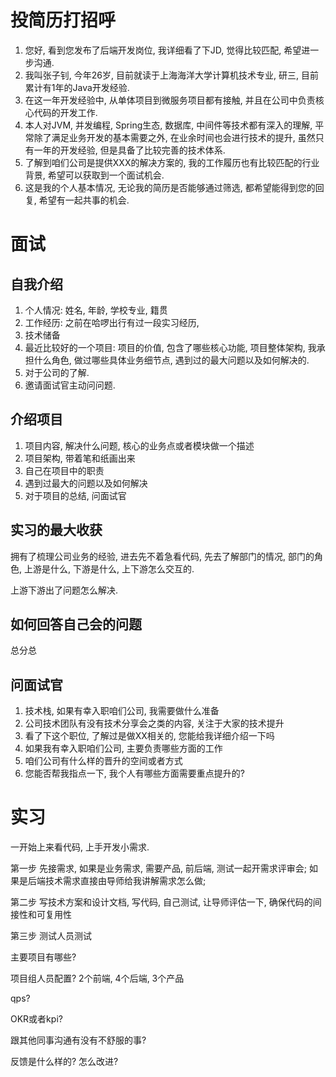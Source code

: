 # 投简历打招呼

1. 您好, 看到您发布了后端开发岗位, 我详细看了下JD, 觉得比较匹配, 希望进一步沟通.
2. 我叫张子钊, 今年26岁, 目前就读于上海海洋大学计算机技术专业, 研三, 目前累计有1年的Java开发经验.
3. 在这一年开发经验中, 从单体项目到微服务项目都有接触, 并且在公司中负责核心代码的开发工作.
4. 本人对JVM, 并发编程, Spring生态, 数据库, 中间件等技术都有深入的理解, 平常除了满足业务开发的基本需要之外, 在业余时间也会进行技术的提升, 虽然只有一年的开发经验, 但是具备了比较完善的技术体系.
5. 了解到咱们公司是提供XXX的解决方案的, 我的工作履历也有比较匹配的行业背景, 希望可以获取到一个面试机会.
6. 这是我的个人基本情况, 无论我的简历是否能够通过筛选, 都希望能得到您的回复, 希望有一起共事的机会.



# 面试

## 自我介绍

1. 个人情况: 姓名, 年龄, 学校专业, 籍贯
2. 工作经历: 之前在哈啰出行有过一段实习经历, 
3. 技术储备
4. 最近比较好的一个项目: 项目的价值, 包含了哪些核心功能, 项目整体架构, 我承担什么角色, 做过哪些具体业务细节点, 遇到过的最大问题以及如何解决的.
5. 对于公司的了解. 
6. 邀请面试官主动问问题.



## 介绍项目

1. 项目内容, 解决什么问题, 核心的业务点或者模块做一个描述
2. 项目架构, 带着笔和纸画出来
3. 自己在项目中的职责
4. 遇到过最大的问题以及如何解决
5. 对于项目的总结, 问面试官



## 实习的最大收获

拥有了梳理公司业务的经验, 进去先不着急看代码, 先去了解部门的情况, 部门的角色, 上游是什么, 下游是什么, 上下游怎么交互的. 

上游下游出了问题怎么解决.



## 如何回答自己会的问题

总分总



## 问面试官

1. 技术栈, 如果有幸入职咱们公司, 我需要做什么准备
2. 公司技术团队有没有技术分享会之类的内容, 关注于大家的技术提升
3. 看了下这个职位, 了解过是做XX相关的, 您能给我详细介绍一下吗
4. 如果我有幸入职咱们公司, 主要负责哪些方面的工作
5. 咱们公司有什么样的晋升的空间或者方式
6. 您能否帮我指点一下, 我个人有哪些方面需要重点提升的?





# 实习

一开始上来看代码, 上手开发小需求.

第一步 先接需求, 如果是业务需求, 需要产品, 前后端, 测试一起开需求评审会; 如果是后端技术需求直接由导师给我讲解需求怎么做;

第二步 写技术方案和设计文档, 写代码, 自己测试, 让导师评估一下, 确保代码的间接性和可复用性

第三步 测试人员测试



主要项目有哪些? 

项目组人员配置? 2个前端, 4个后端, 3个产品

qps?



OKR或者kpi?

跟其他同事沟通有没有不舒服的事?

反馈是什么样的? 怎么改进?











